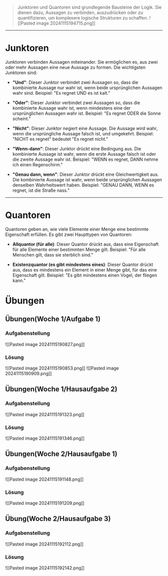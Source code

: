 
>Junktoren und Quantoren sind grundlegende Bausteine der Logik. Sie dienen dazu, Aussagen zu verbinden, auszudrücken oder zu quantifizieren, um komplexere logische Strukturen zu schaffen.
![[Pasted image 20241115194715.png]]
---

# Junktoren

Junktoren verbinden Aussagen miteinander. Sie ermöglichen es, aus zwei oder mehr Aussagen eine neue Aussage zu formen. Die wichtigsten Junktoren sind:

- **"Und"**: Dieser Junktor verbindet zwei Aussagen so, dass die kombinierte Aussage nur wahr ist, wenn beide ursprünglichen Aussagen wahr sind. Beispiel: "Es regnet UND es ist kalt."
    
- **"Oder"**: Dieser Junktor verbindet zwei Aussagen so, dass die kombinierte Aussage wahr ist, wenn mindestens eine der ursprünglichen Aussagen wahr ist. Beispiel: "Es regnet ODER die Sonne scheint."
    
- **"Nicht"**: Dieser Junktor negiert eine Aussage. Die Aussage wird wahr, wenn die ursprüngliche Aussage falsch ist, und umgekehrt. Beispiel: "NICHT es regnet" bedeutet "Es regnet nicht."
    
- **"Wenn-dann"**: Dieser Junktor drückt eine Bedingung aus. Die kombinierte Aussage ist wahr, wenn die erste Aussage falsch ist oder die zweite Aussage wahr ist. Beispiel: "WENN es regnet, DANN nehme ich einen Regenschirm."
    
- **"Genau dann, wenn"**: Dieser Junktor drückt eine Gleichwertigkeit aus. Die kombinierte Aussage ist wahr, wenn beide ursprünglichen Aussagen denselben Wahrheitswert haben. Beispiel: "GENAU DANN, WENN es regnet, ist die Straße nass."
    

---

# Quantoren

Quantoren geben an, wie viele Elemente einer Menge eine bestimmte Eigenschaft erfüllen. Es gibt zwei Haupttypen von Quantoren:

- **Allquantor (für alle)**: Dieser Quantor drückt aus, dass eine Eigenschaft für alle Elemente einer bestimmten Menge gilt. Beispiel: "Für alle Menschen gilt, dass sie sterblich sind."
    
- **Existenzquantor (es gibt mindestens eines)**: Dieser Quantor drückt aus, dass es mindestens ein Element in einer Menge gibt, für das eine Eigenschaft gilt. Beispiel: "Es gibt mindestens einen Vogel, der fliegen kann."



# Übungen
## Übungen(Woche 1/Aufgabe 1)
### Aufgabenstellung
![[Pasted image 20241115190827.png]]
### Lösung
![[Pasted image 20241115190853.png]]
![[Pasted image 20241115190909.png]]

## Übungen(Woche 1/Hausaufgabe 2)
### Aufgabenstellung
![[Pasted image 20241115191323.png]]
### Lösung
![[Pasted image 20241115191346.png]]
## Übungen(Woche 2/Hausaufgabe 1)
### Aufgabenstellung
![[Pasted image 20241115191148.png]]
### Lösung
![[Pasted image 20241115191209.png]]

## Übung(Woche 2/Hausaufgabe 3)
### Aufgabenstellung
![[Pasted image 20241115192112.png]]
### Lösung
![[Pasted image 20241115192142.png]]
